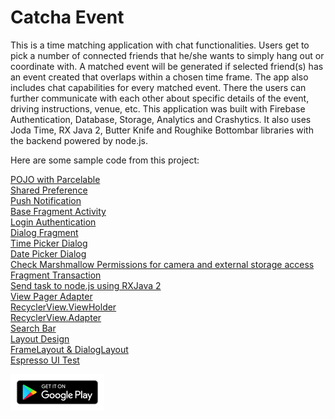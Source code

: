 # Catcha Event

This is a time matching application with chat functionalities. Users get to pick a number of connected friends that he/she wants to simply hang out or coordinate with. A matched event will be generated if selected friend(s) has an event created that overlaps within a chosen time frame. The app also includes chat capabilities for every matched event. There the users can further communicate with each other about specific details of the event, driving instructions, venue, etc. This application was built with Firebase Authentication, Database, Storage, Analytics and Crashytics. It also uses Joda Time, RX Java 2, Butter Knife and Roughike Bottombar libraries with the backend powered by node.js.

Here are some sample code from this project:

[POJO with Parcelable](https://github.com/mancng/catchaeventex/blob/master/app/src/main/java/com/mancng/catchaeventex/entities/User.java) <br />
[Shared Preference](https://github.com/mancng/catchaeventex/blob/master/app/src/main/java/com/mancng/catchaeventex/Infrastructure/Utils.java) <br />
[Push Notification](https://github.com/mancng/CatchaEventEx/blob/master/app/src/main/java/com/mancng/catchaeventex/notifications/FriendRequestMessagingServices.java) <br />
[Base Fragment Activity](https://github.com/mancng/catchaeventex/blob/master/app/src/main/java/com/mancng/catchaeventex/activities/BaseFragmentActivity.java) <br />
[Login Authentication](https://github.com/mancng/catchaeventex/blob/master/app/src/main/java/com/mancng/catchaeventex/fragments/LoginFragment.java) <br />
[Dialog Fragment](https://github.com/mancng/catchaeventex/blob/master/app/src/main/java/com/mancng/catchaeventex/dialogs/DeleteEventDialogFragment.java) <br />
[Time Picker Dialog](https://github.com/mancng/catchaeventex/blob/master/app/src/main/java/com/mancng/catchaeventex/dialogs/TimePickerDialogFragment.java) <br />
[Date Picker Dialog](https://github.com/mancng/catchaeventex/blob/master/app/src/main/java/com/mancng/catchaeventex/dialogs/DatePickerDialogFragment.java) <br />
[Check Marshmallow Permissions for camera and external storage access](https://github.com/mancng/catchaeventex/blob/master/app/src/main/java/com/mancng/catchaeventex/Infrastructure/MarshmallowPermissions.java) <br />
[Fragment Transaction](https://github.com/mancng/catchaeventex/blob/master/app/src/main/java/com/mancng/catchaeventex/fragments/EventDetailsFragment.java) <br />
[Send task to node.js using RXJava 2](https://github.com/mancng/catchaeventex/blob/master/app/src/main/java/com/mancng/catchaeventex/services/LiveMessageServices.java) <br />
[View Pager Adapter](https://github.com/mancng/catchaeventex/blob/master/app/src/main/java/com/mancng/catchaeventex/views/FriendsViewPagerAdapter.java) <br />
[RecyclerView.ViewHolder](https://github.com/mancng/catchaeventex/blob/master/app/src/main/java/com/mancng/catchaeventex/views/InboxViewHolder.java) <br />
[RecyclerView.Adapter](https://github.com/mancng/catchaeventex/blob/master/app/src/main/java/com/mancng/catchaeventex/views/InboxAdapter.java) <br />
[Search Bar](https://github.com/mancng/catchaeventex/blob/master/app/src/main/java/com/mancng/catchaeventex/fragments/EventCreationFriendPickerFragment.java) <br />
[Layout Design](https://github.com/mancng/catchaeventex/blob/master/app/src/main/res/layout/activity_login.xml) <br />
[FrameLayout & DialogLayout](https://github.com/mancng/catchaeventex/blob/master/app/src/main/res/layout/dialog_delete_event.xml) <br />
[Espresso UI Test](https://github.com/mancng/catchaeventex/blob/master/app/src/androidTest/java/com/mancng/catchaeventex/LoginScreenTest.java)

[<img src="resources/google-play-badge150.jpg">](https://play.google.com/store/apps/details?id=com.mancng.catcha&hl=en)
